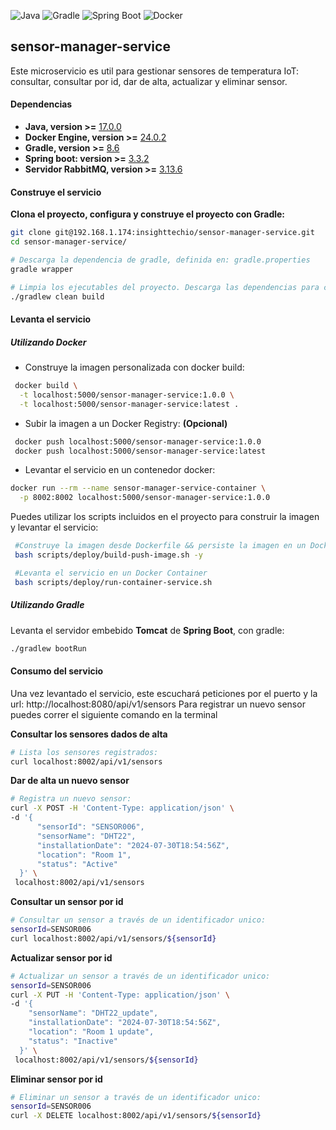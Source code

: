 
![Java](https://img.shields.io/badge/Java-ED8B00?style=for-the-badge&logo=java&logoColor=white)
![Gradle](https://img.shields.io/badge/Gradle-02303A?style=for-the-badge&logo=gradle&logoColor=white)
![Spring Boot](https://img.shields.io/badge/Spring_Boot-6DB33F?style=for-the-badge&logo=spring-boot&logoColor=white)
![Docker](https://img.shields.io/badge/Docker-2496ED?style=for-the-badge&logo=docker&logoColor=white)

## sensor-manager-service
Este microservicio es util para gestionar sensores de temperatura IoT: consultar, consultar por id, dar de alta, actualizar y eliminar sensor.

#### Dependencias
- **Java, version >=** [17.0.0](https://aws.amazon.com/es/corretto/)
- **Docker Engine, version >=** [24.0.2](https://www.docker.com/)
- **Gradle, version >=** [8.6](https://gradle.org/)
- **Spring boot: version >=** [3.3.2](https://spring.io/projects/spring-boot/)
- **Servidor RabbitMQ, version >=** [3.13.6](https://www.rabbitmq.com/)

#### Construye el servicio

  **Clona el proyecto, configura y construye el proyecto con Gradle:**
  ``` sh
  git clone git@192.168.1.174:insighttechio/sensor-manager-service.git
  cd sensor-manager-service/

  # Descarga la dependencia de gradle, definida en: gradle.properties
  gradle wrapper

  # Limpia los ejecutables del proyecto. Descarga las dependencias para crear un ejecutable: .JAR
  ./gradlew clean build
  ```
#### Levanta el servicio
##### Utilizando Docker
   - Construye la imagen personalizada con docker build:
   ```sh
    docker build \
     -t localhost:5000/sensor-manager-service:1.0.0 \
     -t localhost:5000/sensor-manager-service:latest .
   ```

   - Subir la imagen a un Docker Registry: **(Opcional)**
   ```sh
    docker push localhost:5000/sensor-manager-service:1.0.0
    docker push localhost:5000/sensor-manager-service:latest
   ```

   - Levantar el servicio en un contenedor docker:
   ```sh
   docker run --rm --name sensor-manager-service-container \
     -p 8002:8002 localhost:5000/sensor-manager-service:1.0.0
   ```
   Puedes utilizar los scripts incluidos en el proyecto para construir la imagen y levantar el servicio:
   ```sh
    #Construye la imagen desde Dockerfile && persiste la imagen en un Docker Registry
    bash scripts/deploy/build-push-image.sh -y

    #Levanta el servicio en un Docker Container
    bash scripts/deploy/run-container-service.sh
   ```
##### Utilizando Gradle
Levanta el servidor embebido **Tomcat** de **Spring Boot**, con  gradle:
```sh
./gradlew bootRun
```

#### Consumo del servicio
Una vez levantado el servicio, este escuchará peticiones por el puerto y la url: http://localhost:8080/api/v1/sensors
Para registrar un nuevo sensor puedes correr el siguiente comando en la terminal

**Consultar los sensores dados de alta**
```bash
# Lista los sensores registrados:
curl localhost:8002/api/v1/sensors
```
**Dar de alta un nuevo sensor**
```bash
# Registra un nuevo sensor:
curl -X POST -H 'Content-Type: application/json' \
-d '{
      "sensorId": "SENSOR006",
      "sensorName": "DHT22",
      "installationDate": "2024-07-30T18:54:56Z",
      "location": "Room 1",
      "status": "Active"
  }' \
 localhost:8002/api/v1/sensors
```
**Consultar un sensor por id**
```bash
# Consultar un sensor a través de un identificador unico:
sensorId=SENSOR006
curl localhost:8002/api/v1/sensors/${sensorId}
```
**Actualizar sensor por id**
```bash
# Actualizar un sensor a través de un identificador unico:
sensorId=SENSOR006
curl -X PUT -H 'Content-Type: application/json' \
-d '{
    "sensorName": "DHT22_update",
    "installationDate": "2024-07-30T18:54:56Z",
    "location": "Room 1 update",
    "status": "Inactive"
  }' \
 localhost:8002/api/v1/sensors/${sensorId}
```
**Eliminar sensor por id**
```bash
# Eliminar un sensor a través de un identificador unico:
sensorId=SENSOR006
curl -X DELETE localhost:8002/api/v1/sensors/${sensorId}
```

